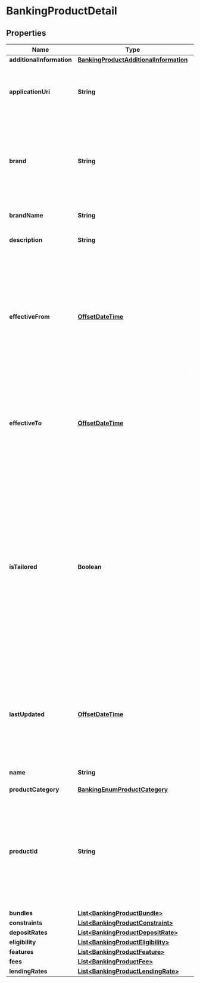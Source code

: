 
# BankingProductDetail

## Properties
Name | Type | Description | Notes
------------ | ------------- | ------------- | -------------
**additionalInformation** | [**BankingProductAdditionalInformation**](BankingProductAdditionalInformation.md) |  |  [optional]
**applicationUri** | **String** | A link to the an application web page where this product can be applied for. |  [optional]
**brand** | **String** | A label of the brand for the product. Able to be used for filtering. For data providers with single brands this value is still required | 
**brandName** | **String** | An optional display name of the brand |  [optional]
**description** | **String** | A description of the product | 
**effectiveFrom** | [**OffsetDateTime**](OffsetDateTime.md) | The date and time from which this product is effective (ie. is available for origination).  Used to enable the articulation of products to the regime before they are available for customers to originate |  [optional]
**effectiveTo** | [**OffsetDateTime**](OffsetDateTime.md) | The date and time at which this product will be retired and will no longer be offered.  Used to enable the managed deprecation of products |  [optional]
**isTailored** | **Boolean** | Indicates whether the product is specifically tailored to a circumstance.  In this case fees and prices are significantly negotiated depending on context. While all products are open to a degree of tailoring this flag indicates that tailoring is expected and thus that the provision of specific fees and rates is not applicable | 
**lastUpdated** | [**OffsetDateTime**](OffsetDateTime.md) | The last date and time that the information for this product was changed (or the creation date for the product if it has never been altered) | 
**name** | **String** | The display name of the product | 
**productCategory** | [**BankingEnumProductCategory**](BankingEnumProductCategory.md) |  | 
**productId** | **String** | A provider specific unique identifier for this product. This identifier must be unique to a product but does not otherwise need to adhere to ID permanence guidelines. | 
**bundles** | [**List&lt;BankingProductBundle&gt;**](BankingProductBundle.md) |  |  [optional]
**constraints** | [**List&lt;BankingProductConstraint&gt;**](BankingProductConstraint.md) |  |  [optional]
**depositRates** | [**List&lt;BankingProductDepositRate&gt;**](BankingProductDepositRate.md) |  |  [optional]
**eligibility** | [**List&lt;BankingProductEligibility&gt;**](BankingProductEligibility.md) |  |  [optional]
**features** | [**List&lt;BankingProductFeature&gt;**](BankingProductFeature.md) |  |  [optional]
**fees** | [**List&lt;BankingProductFee&gt;**](BankingProductFee.md) |  |  [optional]
**lendingRates** | [**List&lt;BankingProductLendingRate&gt;**](BankingProductLendingRate.md) |  |  [optional]



